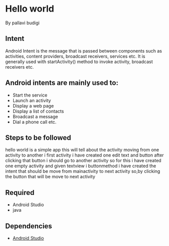 # Hello world
By pallavi budigi
## Intent
Android Intent is the message that is passed between components such as activities, content providers, broadcast receivers, services etc. 
It is generally used with startActivity() method to invoke activity, broadcast receivers etc.
## Android intents are mainly used to:
* Start the service
* Launch an activity
* Display a web page
* Display a list of contacts
* Broadcast a message
* Dial a phone call etc.
 ## Steps to be followed
hello world is a simple app
this will tell about the activity moving from 
one activity to another
i first activity i have created one edit text
and button after clicking that button i should go to another activity
so for this i have created one empty activity and given textview
i buttonmethod i have created the intent
that should be move from mainactivity to next activity
so,by clicking the button that will be move
to next activity
## Required
* Android Studio
* java


## Dependencies
* [Android Studio](https://developer.android.com/studio/install)
